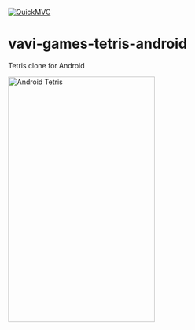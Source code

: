 [![QuickMVC](https://img.shields.io/badge/Quick%20MVC-Applied-magenta)](https://github.com/umjammer/umjammer/blob/wiki/QuickMVC.md)

# vavi-games-tetris-android

Tetris clone for Android

<img src='http://farm3.static.flickr.com/2708/4457210112_3945fb30d5.jpg' alt='Android Tetris' width='298' height='500' />
